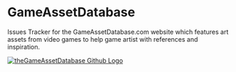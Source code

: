 # GameAssetDatabase
Issues Tracker for the GameAssetDatabase.com website which features art assets from video games to help game artist with references and inspiration.

[![theGameAssetDatabase Github Logo](https://user-images.githubusercontent.com/43016545/155421655-3e829822-729a-4329-a2d1-e6a39a227acf.png)](https://gameassetdatabase.com)
